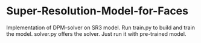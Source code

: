 # Super-Resolution-Model-for-Faces
Implementation of DPM-solver on SR3 model. Run train.py to build and train the model.
solver.py offers the solver. Just run it with pre-trained model.
